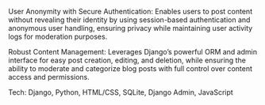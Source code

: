 User Anonymity with Secure Authentication: Enables users to post content without revealing their identity by using session-based authentication and anonymous user handling, ensuring privacy while maintaining user activity logs for moderation purposes.

Robust Content Management: Leverages Django’s powerful ORM and admin interface for easy post creation, editing, and deletion, while ensuring the ability to moderate and categorize blog posts with full control over content access and permissions.

Tech: Django, Python, HTML/CSS, SQLite, Django Admin, JavaScript
